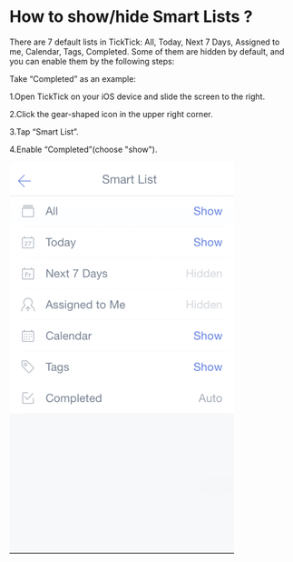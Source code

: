 # How to show/hide Smart Lists ?

There are 7 default lists in TickTick: All, Today, Next 7 Days, Assigned to me, Calendar, Tags, Completed. Some of them are hidden by default, and you can enable them by the following steps:

Take “Completed” as an example:

1.Open TickTick on your iOS device and slide the screen to the right.

2.Click the gear-shaped icon in the upper right corner.

3.Tap “Smart List”.

4.Enable “Completed”\(choose "show"\).

![](smartlist.png)

